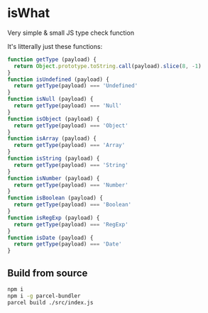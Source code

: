 # isWhat
Very simple &amp; small JS type check function

It's litterally just these functions:
```js
function getType (payload) {
  return Object.prototype.toString.call(payload).slice(8, -1)
}
function isUndefined (payload) {
  return getType(payload) === 'Undefined'
}
function isNull (payload) {
  return getType(payload) === 'Null'
}
function isObject (payload) {
  return getType(payload) === 'Object'
}
function isArray (payload) {
  return getType(payload) === 'Array'
}
function isString (payload) {
  return getType(payload) === 'String'
}
function isNumber (payload) {
  return getType(payload) === 'Number'
}
function isBoolean (payload) {
  return getType(payload) === 'Boolean'
}
function isRegExp (payload) {
  return getType(payload) === 'RegExp'
}
function isDate (payload) {
  return getType(payload) === 'Date'
}
```

## Build from source

```bash
npm i
npm i -g parcel-bundler
parcel build ./src/index.js
```
